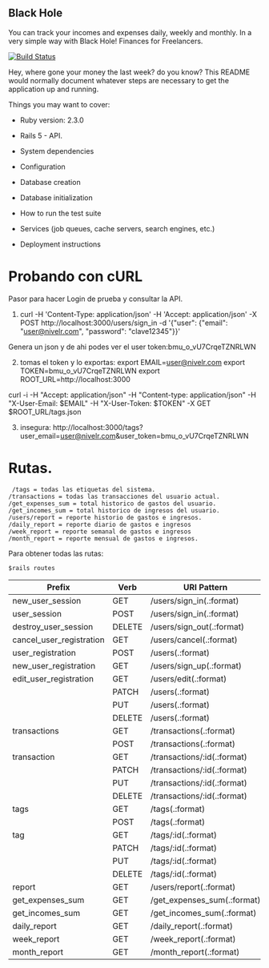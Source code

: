 ## Black Hole
You can track your incomes and expenses daily, weekly and monthly. In a very simple way with Black Hole! Finances for Freelancers.

[![Build Status](https://travis-ci.org/NivelR/BlackHoleFinancialServer.svg?branch=master)](https://travis-ci.org/NivelR/BlackHoleFinancialServer)

Hey, where gone your money the last week? do you know?
This README would normally document whatever steps are necessary to get the
application up and running.

Things you may want to cover:

* Ruby version: 2.3.0
* Rails 5 - API.

* System dependencies

* Configuration

* Database creation

* Database initialization

* How to run the test suite

* Services (job queues, cache servers, search engines, etc.)

* Deployment instructions


# Probando con cURL
Pasor para hacer Login de prueba y consultar la API.
1. curl -H 'Content-Type: application/json' -H 'Accept: application/json' -X POST http://localhost:3000/users/sign_in -d '{"user": {"email": "user@nivelr.com", "password": "clave12345"}}'

 Genera un json y de ahi podes ver el user token:bmu_o_vU7CrqeTZNRLWN

2. tomas el token y lo exportas:
export EMAIL=user@nivelr.com
export TOKEN=bmu_o_vU7CrqeTZNRLWN
export ROOT_URL=http://localhost:3000

 curl -i -H "Accept: application/json" -H "Content-type: application/json"  -H "X-User-Email: $EMAIL" -H "X-User-Token: $TOKEN" -X GET $ROOT_URL/tags.json

3. insegura:
http://localhost:3000/tags?user_email=user@nivelr.com&user_token=bmu_o_vU7CrqeTZNRLWN

# Rutas.

     /tags = todas las etiquetas del sistema.
    /transactions = todas las transacciones del usuario actual.
    /get_expenses_sum = total historico de gastos del usuario.
    /get_incomes_sum = total historico de ingresos del usuario.
    /users/report = reporte historio de gastos e ingresos.
    /daily_report = reporte diario de gastos e ingresos
    /week_report = reporte semanal de gastos e ingresos
    /month_report = reporte mensual de gastos e ingresos.



Para obtener todas las rutas:

`$rails routes`

|      Prefix            |Verb|   URI Pattern                | Controller#Action|
|------------------------|----|------------------------------|------------------|
|new_user_session        |GET|    /users/sign_in(.:format)   | users/sessions#new         |
|user_session            |POST|   /users/sign_in(.:format)   | users/sessions#create      |
|destroy_user_session    |DELETE|/users/sign_out(.:format)   | users/sessions#destroy     |
|cancel_user_registration|GET|    /users/cancel(.:format)    | users/registrations#cancel |
|user_registration       |POST|   /users(.:format)           | users/registrations#create |
|new_user_registration   |GET|    /users/sign_up(.:format)   | users/registrations#new    |
|edit_user_registration  |GET|    /users/edit(.:format)      | users/registrations#edit   |
|                        |PATCH|  /users(.:format)           | users/registrations#update |
|                        |PUT|    /users(.:format)           | users/registrations#update |
|                        |DELETE| /users(.:format)           | users/registrations#destroy|
|transactions            |GET|    /transactions(.:format)    | transactions#index         |
|                        |POST|   /transactions(.:format)    | transactions#create        |
|transaction             |GET|    /transactions/:id(.:format)| transactions#show          |
|                        |PATCH|  /transactions/:id(.:format)| transactions#update        |
|                        |PUT|    /transactions/:id(.:format)| transactions#update        |
|                        |DELETE| /transactions/:id(.:format)| transactions#destroy       |
|tags                    |GET|    /tags(.:format)            | tags#index                 |
|                        |POST|   /tags(.:format)            | tags#create                |
|tag                     |GET|    /tags/:id(.:format)        | tags#show                  |
|                        |PATCH|  /tags/:id(.:format)        | tags#update                |
|                        |PUT|    /tags/:id(.:format)        | tags#update                |
|                        |DELETE| /tags/:id(.:format)        | tags#destroy               |
|report                  |GET|    /users/report(.:format)    | reports#report             |
|get_expenses_sum        |GET|   /get_expenses_sum(.:format) | reports#get_expenses_sum   |
|get_incomes_sum         |GET|    /get_incomes_sum(.:format) | reports#get_incomes_sum    |
|daily_report            |GET|    /daily_report(.:format)    | reports#daily_report       |
|week_report             |GET|    /week_report(.:format)     | reports#week_report        |
|month_report            |GET|    /month_report(.:format)    | reports#month_report       |
